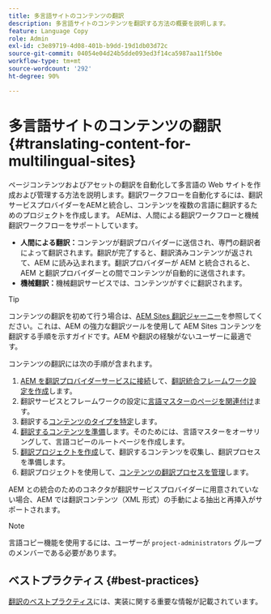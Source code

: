 ```yaml
---
title: 多言語サイトのコンテンツの翻訳
description: 多言語サイトのコンテンツを翻訳する方法の概要を説明します。
feature: Language Copy
role: Admin
exl-id: c3e89719-4d08-401b-b9dd-19d1db03d72c
source-git-commit: 04054e04d24b5dde093ed3f14ca5987aa11f5b0e
workflow-type: tm+mt
source-wordcount: '292'
ht-degree: 90%

---
```


# 多言語サイトのコンテンツの翻訳 {#translating-content-for-multilingual-sites}

ページコンテンツおよびアセットの翻訳を自動化して多言語の Web サイトを作成および管理する方法を説明します。翻訳ワークフローを自動化するには、翻訳サービスプロバイダーをAEMと統合し、コンテンツを複数の言語に翻訳するためのプロジェクトを作成します。 AEMは、人間による翻訳ワークフローと機械翻訳ワークフローをサポートしています。

* **人間による翻訳：**&#x200B;コンテンツが翻訳プロバイダーに送信され、専門の翻訳者によって翻訳されます。翻訳が完了すると、翻訳済みコンテンツが返されて、AEM に読み込まれます。翻訳プロバイダーが AEM と統合されると、AEM と翻訳プロバイダーとの間でコンテンツが自動的に送信されます。
* **機械翻訳：**&#x200B;機械翻訳サービスでは、コンテンツがすぐに翻訳されます。

>[!TIP]
>
>コンテンツの翻訳を初めて行う場合は、[AEM Sites 翻訳ジャーニー](/help/journey-sites/translation/overview.md)を参照してください。これは、AEM の強力な翻訳ツールを使用して AEM Sites コンテンツを翻訳する手順を示すガイドです。AEM や翻訳の経験がないユーザーに最適です。

コンテンツの翻訳には次の手順が含まれます。

1. [AEM を翻訳プロバイダーサービスに接続](integration-framework.md#connecting-to-a-translation-service-provider)して、[翻訳統合フレームワーク設定を作成](integration-framework.md)します。
1. 翻訳サービスとフレームワークの設定に[言語マスターのページを関連付け](integration-framework.md#configuring-pages-for-translation)ます。
1. 翻訳する[コンテンツのタイプを特定](rules.md)します。
1. [翻訳するコンテンツを準備](preparation.md)します。そのためには、言語マスターをオーサリングして、言語コピーのルートページを作成します。
1. [翻訳プロジェクトを作成](managing-projects.md)して、翻訳するコンテンツを収集し、翻訳プロセスを準備します。
1. 翻訳プロジェクトを使用して、[コンテンツの翻訳プロセスを管理](managing-projects.md)します。

AEM との統合のためのコネクタが翻訳サービスプロバイダーに用意されていない場合、AEM では翻訳コンテンツ（XML 形式）の手動による抽出と再挿入がサポートされます。

>[!NOTE]
>
>言語コピー機能を使用するには、ユーザーが `project-administrators` グループのメンバーである必要があります。

## ベストプラクティス {#best-practices}

[翻訳のベストプラクティス](best-practices.md)には、実装に関する重要な情報が記載されています。
